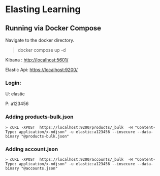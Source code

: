 # Elasting Learning

## Running via Docker Compose

Navigate to the docker directory.

> docker compose up -d

Kibana :
[http://localhost:5601/](http://localhost:5601/)

Elastic Api:
[https://localhost:9200/](https://localhost:9200/)

### Login:

U: elastic

P: a123456

### Adding products-bulk.json

```
> cURL -XPOST  https://localhost:9200/products/_bulk  -H "Content-Type: application/x-ndjson" -u elastic:a123456 --insecure --data-binary "@products-bulk.json"
```

### Adding account.json

```
> cURL -XPOST  https://localhost:9200/accounts/_bulk  -H "Content-Type: application/x-ndjson" -u elastic:a123456 --insecure --data-binary "@accounts.json"
```
